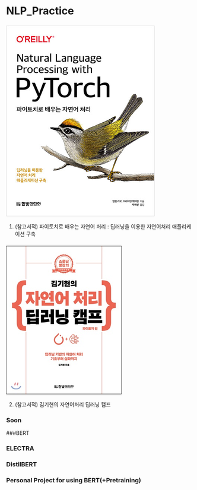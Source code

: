 # NLP_Practice
### 
![screenshot](./etc/pytorchnlp.jpg)

1. (참고서적) 파이토치로 배우는 자연어 처리 : 딥러닝을 이용한 자연어처리 애플리케이션 구축


### 

![screenshot](./etc/자연어처리.jpg)

2. (참고서적) 김기현의 자연어처리 딥러닝 캠프 

### Soon

###BERT
### ELECTRA
### DistilBERT
### Personal Project for using BERT(+Pretraining)
